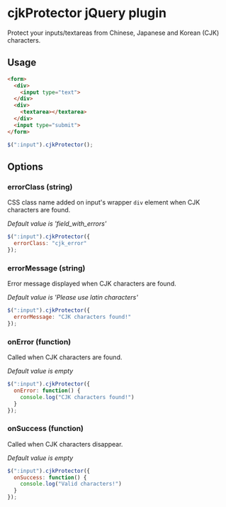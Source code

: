 # cjkProtector jQuery plugin

Protect your inputs/textareas from Chinese, Japanese and Korean (CJK) characters.

## Usage

```html
<form>
  <div>
    <input type="text">
  </div>
  <div>
    <textarea></textarea>
  </div>
  <input type="submit">
</form>
```

```javascript
$(":input").cjkProtector();
```

## Options

### errorClass (string)

CSS class name added on input's wrapper `div` element when CJK characters are found.

*Default value is 'field\_with\_errors'*

```javascript
$(":input").cjkProtector({
  errorClass: "cjk_error"
});
```

### errorMessage (string)

Error message displayed when CJK characters are found.

*Default value is 'Please use latin characters'*

```javascript
$(":input").cjkProtector({
  errorMessage: "CJK characters found!"
});
```

### onError (function)

Called when CJK characters are found.

*Default value is empty*

```javascript
$(":input").cjkProtector({
  onError: function() {
  	console.log("CJK characters found!")
  }
});
```

### onSuccess (function)

Called when CJK characters disappear.

*Default value is empty*

```javascript
$(":input").cjkProtector({
  onSuccess: function() {
  	console.log("Valid characters!")
  }
});
```
